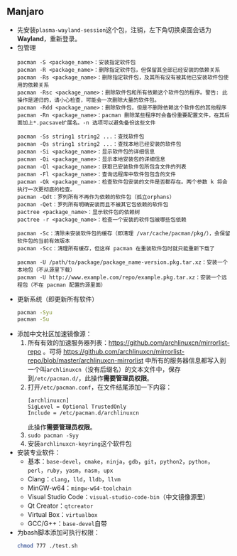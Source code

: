## Manjaro
- 先安装`plasma-wayland-session`这个包，注销，左下角切换桌面会话为**Wayland**，重新登录。
- 包管理
  ```text
  pacman -S <package_name>：安装指定软件包
  pacman -R <package_name>：删除指定软件包，但保留其全部已经安装的依赖关系
  pacman -Rs <package_name>：删除指定软件包，及其所有没有被其他已安装软件包使用的依赖关系
  pacman -Rsc <package_name>：删除软件包和所有依赖这个软件包的程序。警告: 此操作是递归的，请小心检查，可能会一次删除大量的软件包。
  pacman -Rdd <package_name>：删除软件包，但是不删除依赖这个软件包的其他程序
  pacman -Rn <package_name>：pacman 删除某些程序时会备份重要配置文件，在其后面加上*.pacsave扩展名。-n 选项可以避免备份这些文件

  pacman -Ss string1 string2 ...：查找软件包
  pacman -Qs string1 string2 ...：查找本地已经安装的软件包
  pacman -Si <package_name>：显示软件包的详细信息
  pacman -Qi <package_name>：显示本地安装包的详细信息
  pacman -Ql <package_name>：获取已安装软件包所包含文件的列表
  pacman -Fl <package_name>：查询远程库中软件包包含的文件
  pacman -Qk <package_name>：检查软件包安装的文件是否都存在。两个参数 k 将会执行一次更彻底的检查。
  pacman -Qdt：罗列所有不再作为依赖的软件包（孤立orphans）
  pacman -Qet：罗列所有明确安装而且不被其它包依赖的软件包
  pactree <package_name>：显示软件包的依赖树
  pactree -r <package_name>：检查一个安装的软件包被哪些包依赖

  pacman -Sc：清除未安装软件包的缓存（即清理 /var/cache/pacman/pkg/），会保留软件包的当前有效版本
  pacman -Scc：清理所有缓存，但这样 pacman 在重装软件包时就只能重新下载了

  pacman -U /path/to/package/package_name-version.pkg.tar.xz：安装一个本地包（不从源里下载）
  pacman -U http://www.example.com/repo/example.pkg.tar.xz：安装一个远程包（不在 pacman 配置的源里面）
  ```
- 更新系统（即更新所有软件）
  ```bash
  pacman -Syu
  pacman -Su
  ```
- 添加中文社区加速镜像源：
  1. 所有有效的加速服务器列表：https://github.com/archlinuxcn/mirrorlist-repo 。可将 https://github.com/archlinuxcn/mirrorlist-repo/blob/master/archlinuxcn-mirrorlist 中所有的服务器信息都写入到一个叫`archlinuxcn`（没有后缀名）的文本文件中，保存到`/etc/pacman.d/`，此操作**需要管理员权限**。
  2. 打开`/etc/pacman.conf`，在文件结尾添加一下内容：
     ```text
     [archlinuxcn]
     SigLevel = Optional TrustedOnly
     Include = /etc/pacman.d/archlinuxcn
     ```
     此操作**需要管理员权限**。
  3. `sudo pacman -Syy`
  4. 安装`archlinuxcn-keyring`这个软件包
- 安装专业软件：
  - 基本：`base-devel`，`cmake`，`ninja`，`gdb`，`git`，`python2`，`python`，`perl`，`ruby`，`yasm`，`nasm`，`upx`
  - Clang：`clang`，`lld`，`lldb`，`llvm`
  - MinGW-w64：`mingw-w64-toolchain`
  - Visual Studio Code：`visual-studio-code-bin`（中文镜像源里）
  - Qt Creator：`qtcreator`
  - Virtual Box：`virtualbox`
  - GCC/G++：`base-devel`自带
- 为bash脚本添加可执行权限：
  ```bash
  chmod 777 ./test.sh
  ```
